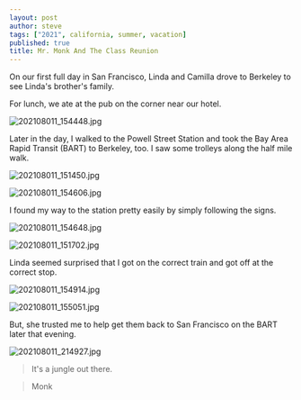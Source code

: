 ```yaml
---
layout: post
author: steve
tags: ["2021", california, summer, vacation]
published: true
title: Mr. Monk And The Class Reunion
---
```

On our first full day in San Francisco, Linda and Camilla drove to Berkeley to see Linda's brother's family.  

For lunch, we ate at the pub on the corner near our hotel.  

![202108011_154448.jpg]({{site.baseurl}}/assets/media/20210811_154448.jpg)

Later in the day, I walked to the Powell Street Station and took the Bay Area Rapid Transit (BART) to Berkeley, too.  I saw some trolleys along the half mile walk.  

![202108011_151450.jpg]({{site.baseurl}}/assets/media/20210811_151450.jpg)

![202108011_154606.jpg]({{site.baseurl}}/assets/media/20210811_154606.jpg)

I found my way to the station pretty easily by simply following the signs.  

![202108011_154648.jpg]({{site.baseurl}}/assets/media/20210811_154648.jpg)

![202108011_151702.jpg]({{site.baseurl}}/assets/media/20210811_151702.jpg)

Linda seemed surprised that I got on the correct train and got off at the correct stop.  

![202108011_154914.jpg]({{site.baseurl}}/assets/media/20210811_154914.jpg)

![202108011_155051.jpg]({{site.baseurl}}/assets/media/20210811_155051.jpg)

But, she trusted me to help get them back to San Francisco on the BART later that evening.  

![202108011_214927.jpg]({{site.baseurl}}/assets/media/20210811_214927.jpg)

>It's a jungle out there.

>Monk
